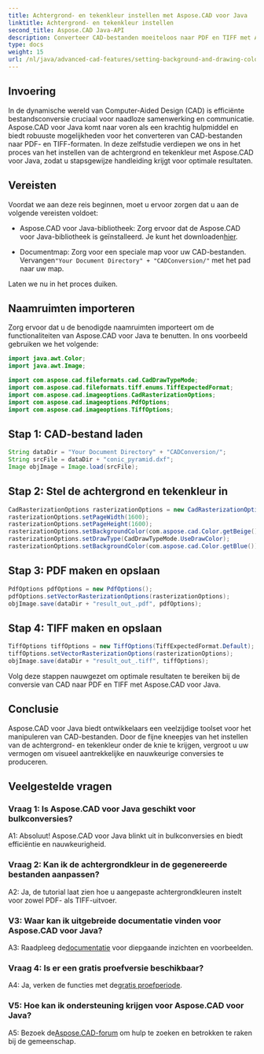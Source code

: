 ```yaml
---
title: Achtergrond- en tekenkleur instellen met Aspose.CAD voor Java
linktitle: Achtergrond- en tekenkleur instellen
second_title: Aspose.CAD Java-API
description: Converteer CAD-bestanden moeiteloos naar PDF en TIFF met Aspose.CAD voor Java. Stel aangepaste achtergrond- en tekenkleuren in voor visueel verbluffende resultaten.
type: docs
weight: 15
url: /nl/java/advanced-cad-features/setting-background-and-drawing-color/
---
```

## Invoering

In de dynamische wereld van Computer-Aided Design (CAD) is efficiënte bestandsconversie cruciaal voor naadloze samenwerking en communicatie. Aspose.CAD voor Java komt naar voren als een krachtig hulpmiddel en biedt robuuste mogelijkheden voor het converteren van CAD-bestanden naar PDF- en TIFF-formaten. In deze zelfstudie verdiepen we ons in het proces van het instellen van de achtergrond en tekenkleur met Aspose.CAD voor Java, zodat u stapsgewijze handleiding krijgt voor optimale resultaten.

## Vereisten

Voordat we aan deze reis beginnen, moet u ervoor zorgen dat u aan de volgende vereisten voldoet:

-  Aspose.CAD voor Java-bibliotheek: Zorg ervoor dat de Aspose.CAD voor Java-bibliotheek is geïnstalleerd. Je kunt het downloaden[hier](https://releases.aspose.com/cad/java/).

-  Documentmap: Zorg voor een speciale map voor uw CAD-bestanden. Vervangen`"Your Document Directory" + "CADConversion/"` met het pad naar uw map.

Laten we nu in het proces duiken.

## Naamruimten importeren

Zorg ervoor dat u de benodigde naamruimten importeert om de functionaliteiten van Aspose.CAD voor Java te benutten. In ons voorbeeld gebruiken we het volgende:

```java
import java.awt.Color;
import java.awt.Image;

import com.aspose.cad.fileformats.cad.CadDrawTypeMode;
import com.aspose.cad.fileformats.tiff.enums.TiffExpectedFormat;
import com.aspose.cad.imageoptions.CadRasterizationOptions;
import com.aspose.cad.imageoptions.PdfOptions;
import com.aspose.cad.imageoptions.TiffOptions;
```

## Stap 1: CAD-bestand laden

```java
String dataDir = "Your Document Directory" + "CADConversion/";
String srcFile = dataDir + "conic_pyramid.dxf";
Image objImage = Image.load(srcFile);
```

## Stap 2: Stel de achtergrond en tekenkleur in

```java
CadRasterizationOptions rasterizationOptions = new CadRasterizationOptions();
rasterizationOptions.setPageWidth(1600);
rasterizationOptions.setPageHeight(1600);
rasterizationOptions.setBackgroundColor(com.aspose.cad.Color.getBeige());
rasterizationOptions.setDrawType(CadDrawTypeMode.UseDrawColor);
rasterizationOptions.setBackgroundColor(com.aspose.cad.Color.getBlue());
```

## Stap 3: PDF maken en opslaan

```java
PdfOptions pdfOptions = new PdfOptions();
pdfOptions.setVectorRasterizationOptions(rasterizationOptions);
objImage.save(dataDir + "result_out_.pdf", pdfOptions);
```

## Stap 4: TIFF maken en opslaan

```java
TiffOptions tiffOptions = new TiffOptions(TiffExpectedFormat.Default);
tiffOptions.setVectorRasterizationOptions(rasterizationOptions);
objImage.save(dataDir + "result_out_.tiff", tiffOptions);
```

Volg deze stappen nauwgezet om optimale resultaten te bereiken bij de conversie van CAD naar PDF en TIFF met Aspose.CAD voor Java.

## Conclusie

Aspose.CAD voor Java biedt ontwikkelaars een veelzijdige toolset voor het manipuleren van CAD-bestanden. Door de fijne kneepjes van het instellen van de achtergrond- en tekenkleur onder de knie te krijgen, vergroot u uw vermogen om visueel aantrekkelijke en nauwkeurige conversies te produceren.

## Veelgestelde vragen

### Vraag 1: Is Aspose.CAD voor Java geschikt voor bulkconversies?

A1: Absoluut! Aspose.CAD voor Java blinkt uit in bulkconversies en biedt efficiëntie en nauwkeurigheid.

### Vraag 2: Kan ik de achtergrondkleur in de gegenereerde bestanden aanpassen?

A2: Ja, de tutorial laat zien hoe u aangepaste achtergrondkleuren instelt voor zowel PDF- als TIFF-uitvoer.

### V3: Waar kan ik uitgebreide documentatie vinden voor Aspose.CAD voor Java?

 A3: Raadpleeg de[documentatie](https://reference.aspose.com/cad/java/) voor diepgaande inzichten en voorbeelden.

### Vraag 4: Is er een gratis proefversie beschikbaar?

 A4: Ja, verken de functies met de[gratis proefperiode](https://releases.aspose.com/).

### V5: Hoe kan ik ondersteuning krijgen voor Aspose.CAD voor Java?

A5: Bezoek de[Aspose.CAD-forum](https://forum.aspose.com/c/cad/19) om hulp te zoeken en betrokken te raken bij de gemeenschap.
